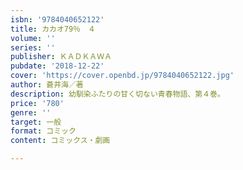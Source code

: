 ```yaml
---
isbn: '9784040652122'
title: カカオ79％　４
volume: ''
series: ''
publisher: ＫＡＤＫＡＷＡ
pubdate: '2018-12-22'
cover: 'https://cover.openbd.jp/9784040652122.jpg'
author: 蒼井海／著
description: 幼馴染ふたりの甘く切ない青春物語、第４巻。
price: '780'
genre: ''
target: 一般
format: コミック
content: コミックス・劇画

---
```

